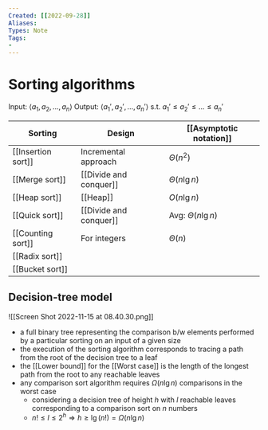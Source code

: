 ```yaml
---
Created: [[2022-09-28]]
Aliases: 
Types: Note
Tags: 
- 
---
```

# Sorting algorithms
Input: $\langle a_1, a_2, \dots,a_n\rangle$
Output: $\langle a_1',a_2',\dots, a_n'\rangle$ s.t. $a_1'\leq a_2'\leq\dots\leq a_n'$

| Sorting            | Design                 | [[Asymptotic notation]] |
| ------------------ | ---------------------- | ----------------------- |
| [[Insertion sort]] | Incremental approach   | $\Theta(n^2)$           |
| [[Merge sort]]     | [[Divide and conquer]] | $\Theta(n\lg n)$        |
| [[Heap sort]]      | [[Heap]]               | $O(n\lg n)$             |
| [[Quick sort]]     | [[Divide and conquer]] | Avg: $\Theta(n\lg n)$   |
| [[Counting sort]]  | For integers           | $\Theta(n)$             |
| [[Radix sort]]     |                        |                         |
| [[Bucket sort]]    |                        |                         |

## Decision-tree model
![[Screen Shot 2022-11-15 at 08.40.30.png]]
- a full binary tree representing the comparison b/w elements performed by a particular sorting on an input of a given size
- the execution of the sorting algorithm corresponds to tracing a path from the root of the decision tree to a leaf
- the [[Lower bound]] for the [[Worst case]] is the length of the longest path from the root to any reachable leaves
- any comparison sort algorithm requires $\Omega(n\lg n)$ comparisons in the worst case
	- considering a decision tree of height $h$ with $l$ reachable leaves corresponding to a comparison sort on $n$ numbers
	- $n!\leq l\leq 2^h\Rightarrow h\geq\lg(n!)=\Omega(n\lg n)$
